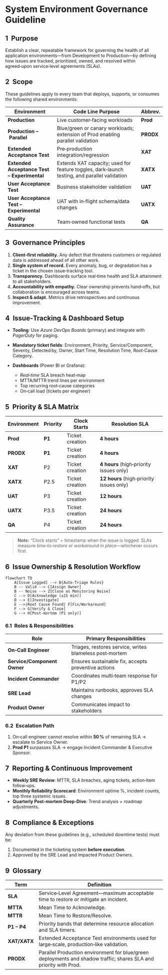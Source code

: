 # System Environment Governance Guideline

## 1  Purpose

Establish a clear, repeatable framework for governing the health of all application environments—from Development to Production—by defining how issues are tracked, prioritized, owned, and resolved within agreed‑upon service‑level agreements (SLAs).

## 2  Scope

These guidelines apply to every team that deploys, supports, or consumes the following shared environments:

| Environment                                 | Code Line Purpose                                                                            | Abbrev.   |
| ------------------------------------------- | -------------------------------------------------------------------------------------------- | --------- |
| **Production**                              | Live customer‑facing workloads                                                               | **Prod**  |
| **Production – Parallel**                   | Blue/green or canary workloads; extension of Prod enabling parallel validation               | **PRODX** |
| **Extended Acceptance Test**                | Pre‑production integration/regression                                                        | **XAT**   |
| **Extended Acceptance Test – Experimental** | Extends XAT capacity; used for feature toggles, dark‑launch testing, and parallel validation | **XATX**  |
| **User Acceptance Test**                    | Business stakeholder validation                                                              | **UAT**   |
| **User Acceptance Test – Experimental**     | UAT with in‑flight schema/data changes                                                       | **UATX**  |
| **Quality Assurance**                       | Team‑owned functional tests                                                                  | **QA**    |

## 3  Governance Principles

1. **Client‑first reliability.** Any defect that threatens customers or regulated data is addressed ahead of all other work.
2. **Single system of record.** Every anomaly, bug, or degradation has a ticket in the chosen issue‑tracking tool.
3. **Transparency.** Dashboards surface real‑time health and SLA attainment to all stakeholders.
4. **Accountability with empathy.** Clear ownership prevents hand‑offs, but collaboration is encouraged across teams.
5. **Inspect & adapt.** Metrics drive retrospectives and continuous improvement.

## 4  Issue‑Tracking & Dashboard Setup

* **Tooling**: Use *Azure DevOps Boards* (primary) and integrate with *PagerDuty* for paging.
* **Mandatory ticket fields**: Environment, Priority, Service/Component, Severity, Detected by, Owner, Start Time, Resolution Time, Root‑Cause Category.
* **Dashboards** (Power BI or Grafana):

  * *Real‑time* SLA breach heat‑map
  * MTTA/MTTR trend lines per environment
  * Top recurring root‑cause categories
  * On‑call load (tickets per engineer)

## 5  Priority & SLA Matrix

| Environment | Priority | Clock Starts    | **Resolution SLA**                       |
| ----------- | -------- | --------------- | ---------------------------------------- |
| **Prod**    | **P1**   | Ticket creation | **4 hours**                              |
| **PRODX**   | **P1**   | Ticket creation | **4 hours**                              |
| **XAT**     | P2       | Ticket creation | **4 hours** (high‑priority issues only)  |
| **XATX**    | P2.5     | Ticket creation | **12 hours** (high‑priority issues only) |
| **UAT**     | P3       | Ticket creation | **12 hours**                             |
| **UATX**    | P3.5     | Ticket creation | **24 hours**                             |
| **QA**      | P4       | Ticket creation | **24 hours**                             |

> **Note:** “Clock starts” = timestamp when the issue is logged. SLAs measure *time‑to‑restore* or *workaround in place*—whichever occurs first.

## 6  Issue Ownership & Resolution Workflow

```mermaid
flowchart TD
    A[Issue Logged] --> B{Auto‑Triage Rules}
    B -- Valid --> C[Assign Owner]
    B -- Noise --> Z[Close as Monitoring Noise]
    C --> D[Acknowledge (≤15 min)]
    D --> E[Investigate]
    E -->|Root Cause Found| F[Fix/Workaround]
    F --> G[Verify & Close]
    G --> H[Post‑mortem (P1 only)]
```

### 6.1  Roles & Responsibilities

| Role                        | Primary Responsibilities                                |
| --------------------------- | ------------------------------------------------------- |
| **On‑Call Engineer**        | Triages, restores service, writes blameless post‑mortem |
| **Service/Component Owner** | Ensures sustainable fix, accepts preventive actions     |
| **Incident Commander**      | Coordinates multi‑team response for P1/P2               |
| **SRE Lead**                | Maintains runbooks, approves SLA changes                |
| **Product Owner**           | Communicates impact to stakeholders                     |

### 6.2  Escalation Path

1. On‑call engineer cannot resolve within **50 %** of remaining SLA → escalate to Service Owner.
2. **Prod P1** surpasses SLA → engage Incident Commander & Executive Sponsor.

## 7  Reporting & Continuous Improvement

* **Weekly SRE Review**: MTTR, SLA breaches, aging tickets, action‑item follow‑ups.
* **Monthly Reliability Scorecard**: Environment uptime %, incident counts, top three systemic issues.
* **Quarterly Post‑mortem Deep‑Dive**: Trend analysis + roadmap adjustments.

## 8  Compliance & Exceptions

Any deviation from these guidelines (e.g., scheduled downtime tests) must be:

1. Documented in the ticketing system **before execution**.
2. Approved by the SRE Lead and impacted Product Owners.

## 9  Glossary

| Term         | Definition                                                                                                        |
| ------------ | ----------------------------------------------------------------------------------------------------------------- |
| **SLA**      | Service‑Level Agreement—maximum acceptable time to restore or mitigate an incident.                               |
| **MTTA**     | Mean Time to Acknowledge.                                                                                         |
| **MTTR**     | Mean Time to Restore/Resolve.                                                                                     |
| **P1 – P4**  | Priority bands that determine resource allocation and SLA timers.                                                 |
| **XAT/XATX** | Extended Acceptance Test environments used for large‑scale, production‑like validation.                           |
| **PRODX**    | Parallel Production environment for blue/green deployments and shadow traffic; shares SLA and priority with Prod. |
